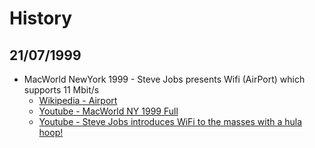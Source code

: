 History
=======

## 21/07/1999
  
  - MacWorld NewYork 1999 - Steve Jobs presents Wifi (AirPort) which supports 11 Mbit/s
    - [Wikipedia - Airport](http://en.wikipedia.org/wiki/AirPort)
    - [Youtube - MacWorld NY 1999 Full](https://www.youtube.com/watch?v=zxPkD9y7_uo)
    - [Youtube - Steve Jobs introduces WiFi to the masses with a hula hoop!](https://www.youtube.com/watch?v=HFngngjy4fk)
    

